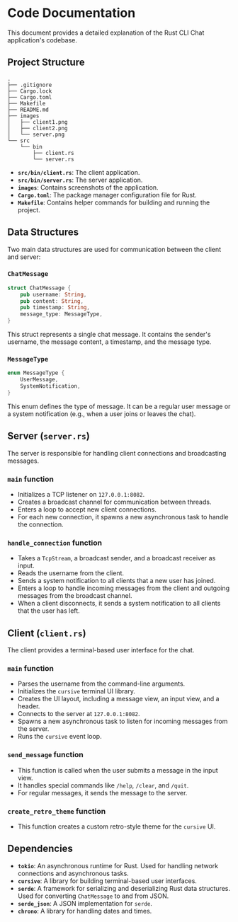 # Code Documentation

This document provides a detailed explanation of the Rust CLI Chat application's codebase.

## Project Structure

```
.
├── .gitignore
├── Cargo.lock
├── Cargo.toml
├── Makefile
├── README.md
├── images
│   ├── client1.png
│   ├── client2.png
│   └── server.png
└── src
    └── bin
        ├── client.rs
        └── server.rs
```

-   **`src/bin/client.rs`**: The client application.
-   **`src/bin/server.rs`**: The server application.
-   **`images`**: Contains screenshots of the application.
-   **`Cargo.toml`**: The package manager configuration file for Rust.
-   **`Makefile`**: Contains helper commands for building and running the project.

## Data Structures

Two main data structures are used for communication between the client and server:

### `ChatMessage`

```rust
struct ChatMessage {
    pub username: String,
    pub content: String,
    pub timestamp: String,
    message_type: MessageType,
}
```

This struct represents a single chat message. It contains the sender's username, the message content, a timestamp, and the message type.

### `MessageType`

```rust
enum MessageType {
    UserMessage,
    SystemNotification,
}
```

This enum defines the type of message. It can be a regular user message or a system notification (e.g., when a user joins or leaves the chat).

## Server (`server.rs`)

The server is responsible for handling client connections and broadcasting messages.

### `main` function

-   Initializes a TCP listener on `127.0.0.1:8082`.
-   Creates a broadcast channel for communication between threads.
-   Enters a loop to accept new client connections.
-   For each new connection, it spawns a new asynchronous task to handle the connection.

### `handle_connection` function

-   Takes a `TcpStream`, a broadcast sender, and a broadcast receiver as input.
-   Reads the username from the client.
-   Sends a system notification to all clients that a new user has joined.
-   Enters a loop to handle incoming messages from the client and outgoing messages from the broadcast channel.
-   When a client disconnects, it sends a system notification to all clients that the user has left.

## Client (`client.rs`)

The client provides a terminal-based user interface for the chat.

### `main` function

-   Parses the username from the command-line arguments.
-   Initializes the `cursive` terminal UI library.
-   Creates the UI layout, including a message view, an input view, and a header.
-   Connects to the server at `127.0.0.1:8082`.
-   Spawns a new asynchronous task to listen for incoming messages from the server.
-   Runs the `cursive` event loop.

### `send_message` function

-   This function is called when the user submits a message in the input view.
-   It handles special commands like `/help`, `/clear`, and `/quit`.
-   For regular messages, it sends the message to the server.

### `create_retro_theme` function

-   This function creates a custom retro-style theme for the `cursive` UI.

## Dependencies

-   **`tokio`**: An asynchronous runtime for Rust. Used for handling network connections and asynchronous tasks.
-   **`cursive`**: A library for building terminal-based user interfaces.
-   **`serde`**: A framework for serializing and deserializing Rust data structures. Used for converting `ChatMessage` to and from JSON.
-   **`serde_json`**: A JSON implementation for `serde`.
-   **`chrono`**: A library for handling dates and times.
